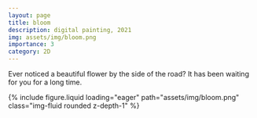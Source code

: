 ```yaml
---
layout: page
title: bloom
description: digital painting, 2021
img: assets/img/bloom.png
importance: 3
category: 2D
---
```


Ever noticed a beautiful flower by the side of the road? It has been waiting for you for a long time.

<div class="row">
    <div class="col-sm mt-3 mt-md-0">
        {% include figure.liquid loading="eager" path="assets/img/bloom.png" class="img-fluid rounded z-depth-1" %}
    </div>
</div>
